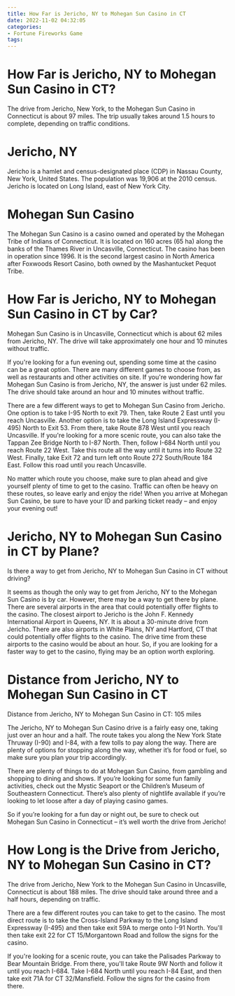 ```yaml
---
title: How Far is Jericho, NY to Mohegan Sun Casino in CT
date: 2022-11-02 04:32:05
categories:
- Fortune Fireworks Game
tags:
---
```



#  How Far is Jericho, NY to Mohegan Sun Casino in CT?

The drive from Jericho, New York, to the Mohegan Sun Casino in Connecticut is about 97 miles. The trip usually takes around 1.5 hours to complete, depending on traffic conditions.

# Jericho, NY

Jericho is a hamlet and census-designated place (CDP) in Nassau County, New York, United States. The population was 19,906 at the 2010 census. Jericho is located on Long Island, east of New York City.

# Mohegan Sun Casino

The Mohegan Sun Casino is a casino owned and operated by the Mohegan Tribe of Indians of Connecticut. It is located on 160 acres (65 ha) along the banks of the Thames River in Uncasville, Connecticut. The casino has been in operation since 1996. It is the second largest casino in North America after Foxwoods Resort Casino, both owned by the Mashantucket Pequot Tribe.

#  How Far is Jericho, NY to Mohegan Sun Casino in CT by Car?

Mohegan Sun Casino is in Uncasville, Connecticut which is about 62 miles from Jericho, NY. The drive will take approximately one hour and 10 minutes without traffic.

If you're looking for a fun evening out, spending some time at the casino can be a great option. There are many different games to choose from, as well as restaurants and other activities on site. If you're wondering how far Mohegan Sun Casino is from Jericho, NY, the answer is just under 62 miles. The drive should take around an hour and 10 minutes without traffic.

There are a few different ways to get to Mohegan Sun Casino from Jericho. One option is to take I-95 North to exit 79. Then, take Route 2 East until you reach Uncasville. Another option is to take the Long Island Expressway (I-495) North to Exit 53. From there, take Route 878 West until you reach Uncasville. If you're looking for a more scenic route, you can also take the Tappan Zee Bridge North to I-87 North. Then, follow I-684 North until you reach Route 22 West. Take this route all the way until it turns into Route 32 West. Finally, take Exit 72 and turn left onto Route 272 South/Route 184 East. Follow this road until you reach Uncasville.

No matter which route you choose, make sure to plan ahead and give yourself plenty of time to get to the casino. Traffic can often be heavy on these routes, so leave early and enjoy the ride! When you arrive at Mohegan Sun Casino, be sure to have your ID and parking ticket ready – and enjoy your evening out!

#  Jericho, NY to Mohegan Sun Casino in CT by Plane?

Is there a way to get from Jericho, NY to Mohegan Sun Casino in CT without driving?

It seems as though the only way to get from Jericho, NY to the Mohegan Sun Casino is by car. However, there may be a way to get there by plane. There are several airports in the area that could potentially offer flights to the casino. The closest airport to Jericho is the John F. Kennedy International Airport in Queens, NY. It is about a 30-minute drive from Jericho. There are also airports in White Plains, NY and Hartford, CT that could potentially offer flights to the casino. The drive time from these airports to the casino would be about an hour. So, if you are looking for a faster way to get to the casino, flying may be an option worth exploring.

#  Distance from Jericho, NY to Mohegan Sun Casino in CT

Distance from Jericho, NY to Mohegan Sun Casino in CT: 105 miles

The Jericho, NY to Mohegan Sun Casino drive is a fairly easy one, taking just over an hour and a half. The route takes you along the New York State Thruway (I-90) and I-84, with a few tolls to pay along the way. There are plenty of options for stopping along the way, whether it’s for food or fuel, so make sure you plan your trip accordingly.

There are plenty of things to do at Mohegan Sun Casino, from gambling and shopping to dining and shows. If you’re looking for some fun family activities, check out the Mystic Seaport or the Children’s Museum of Southeastern Connecticut. There’s also plenty of nightlife available if you’re looking to let loose after a day of playing casino games.

So if you’re looking for a fun day or night out, be sure to check out Mohegan Sun Casino in Connecticut – it’s well worth the drive from Jericho!

#  How Long is the Drive from Jericho, NY to Mohegan Sun Casino in CT?

The drive from Jericho, New York to the Mohegan Sun Casino in Uncasville, Connecticut is about 188 miles. The drive should take around three and a half hours, depending on traffic.

There are a few different routes you can take to get to the casino. The most direct route is to take the Cross-Island Parkway to the Long Island Expressway (I-495) and then take exit 59A to merge onto I-91 North. You'll then take exit 22 for CT 15/Morgantown Road and follow the signs for the casino.

If you're looking for a scenic route, you can take the Palisades Parkway to Bear Mountain Bridge. From there, you'll take Route 9W North and follow it until you reach I-684. Take I-684 North until you reach I-84 East, and then take exit 71A for CT 32/Mansfield. Follow the signs for the casino from there.